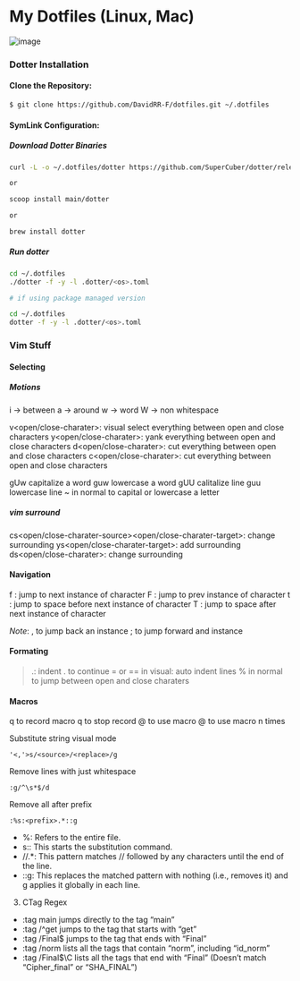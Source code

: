 # My Dotfiles (Linux, Mac)

![image](https://github.com/user-attachments/assets/32816d68-aab1-43f4-b0f4-cf7c8838c958)

### Dotter Installation

#### **Clone the Repository**:

```bash
$ git clone https://github.com/DavidRR-F/dotfiles.git ~/.dotfiles
```

#### **SymLink Configuration**:

##### Download Dotter Binaries

```bash 
curl -L -o ~/.dotfiles/dotter https://github.com/SuperCuber/dotter/releases/download/<version>/<platform>

or

scoop install main/dotter

or 

brew install dotter
```

##### Run dotter

```bash
cd ~/.dotfiles
./dotter -f -y -l .dotter/<os>.toml

# if using package managed version

cd ~/.dotfiles
dotter -f -y -l .dotter/<os>.toml
```

### Vim Stuff

#### Selecting

##### Motions
i -> between
a -> around
w -> word
W -> non whitespace

v<motion><open/close-charater>: visual select everything between open and close characters
y<motion><open/close-charater>: yank everything between open and close characters
d<motion><open/close-charater>: cut everything between open and close characters
c<motion><open/close-charater>: cut everything between open and close characters

gUw capitalize a word
guw lowercase a word
gUU calitalize line
guu lowercase line
~ in normal to capital or lowercase a letter

##### vim surround

cs<open/close-charater-source><open/close-charater-target>: change surrounding
ys<motion><open/close-charater-target>: add surrounding
ds<open/close-charater>: change surrounding

#### Navigation

f <character>: jump to next instance of character
F <character>: jump to prev instance of character
t <character>: jump to space before next instance of character
T <character>: jump to space after next instance of character

*Note*: , to jump back an instance ; to jump forward and instance

#### Formating

> .: indent . to continue
= or == in visual: auto indent lines
% in normal to jump between open and close charaters

#### Macros

q <character> to record macro
q to stop record
@ <character> to use macro
<number> @ <character> to use macro n times

Substitute string visual mode

```
'<,'>s/<source>/<replace>/g
```

Remove lines with just whitespace

```
:g/^\s*$/d
```

Remove all after prefix

```
:%s:<prefix>.*::g
```

- %: Refers to the entire file.
- s:: This starts the substitution command.
- //.*: This pattern matches // followed by any characters until the end of the line.
- ::g: This replaces the matched pattern with nothing (i.e., removes it) and g applies it globally in each line.

3. CTag Regex

- :tag main jumps directly to the tag “main”
- :tag /^get jumps to the tag that starts with “get”
- :tag /Final$ jumps to the tag that ends with “Final”
- :tag /norm lists all the tags that contain “norm”, including “id_norm”
- :tag /Final$\C lists all the tags that end with “Final” (Doesn’t match “Cipher_final” or “SHA_FINAL”)

